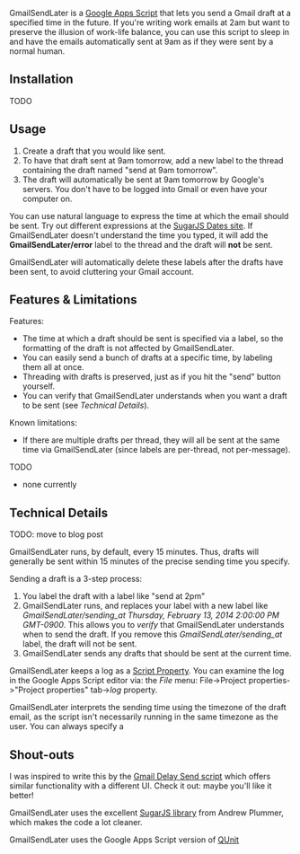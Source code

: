GmailSendLater is a [Google Apps
Script](http://code.google.com/googleapps/appsscript/) that lets you send a Gmail draft at a specified time in the future. If you're writing work emails at 2am but want to preserve the illusion of work-life balance, you can use this script to sleep in and have the emails automatically sent at 9am as if they were sent by a normal human.

## Installation

TODO

## Usage

1. Create a draft that you would like sent.
2. To have that draft sent at 9am tomorrow, add a new label to the thread containing the draft named "send at 9am tomorrow".
3. The draft will automatically be sent at 9am tomorrow by Google's servers. You don't have to be logged into Gmail or even have your computer on.

You can use natural language to express the time at which the email should be sent. Try out different expressions at the [SugarJS Dates site](http://sugarjs.com/dates). If GmailSendLater doesn't understand the time you typed, it will add the **GmailSendLater/error** label to the thread and the draft will **not** be sent.

GmailSendLater will automatically delete these labels after the drafts have been sent, to avoid cluttering your Gmail account.

## Features & Limitations

Features:
* The time at which a draft should be sent is specified via a label, so the formatting of the draft is not affected by GmailSendLater.
* You can easily send a bunch of drafts at a specific time, by labeling them all at once.
* Threading with drafts is preserved, just as if you hit the "send" button yourself.
* You can verify that GmailSendLater understands when you want a draft to be sent (see *Technical Details*).

Known limitations:
* If there are multiple drafts per thread, they will all be sent at the same time via GmailSendLater (since labels are per-thread, not per-message).

TODO

* none currently

## Technical Details

TODO: move to blog post

GmailSendLater runs, by default, every 15 minutes. Thus, drafts will generally be sent within 15 minutes of the precise sending time you specify.

Sending a draft is a 3-step process:
1. You label the draft with a label like "send at 2pm"
2. GmailSendLater runs, and replaces your label with a new label like *GmailSendLater/sending_at Thursday, February 13, 2014 2:00:00 PM GMT-0900*. This allows you to *verify* that GmailSendLater understands when to send the draft. If you remove this *GmailSendLater/sending_at* label, the draft will not be sent.
3. GmailSendLater sends any drafts that should be sent at the current time.

GmailSendLater keeps a log as a [Script Property](https://developers.google.com/apps-script/guides/properties). You can examine the log in the Google Apps Script editor via: the *File* menu: File->Project properties->"Project properties" tab->*log* property.

GmailSendLater interprets the sending time using the timezone of the draft email, as the script isn't necessarily running in the same timezone as the user. You can always specify a 

## Shout-outs

I was inspired to write this by the [Gmail Delay Send script](https://code.google.com/p/gmail-delay-send/) which offers similar functionality with a different UI. Check it out: maybe you'll like it better!

GmailSendLater uses the excellent [SugarJS library](http://sugarjs.com) from Andrew Plummer, which makes the code a lot cleaner.

GmailSendLater uses the Google Apps Script version of [QUnit](http://qunitjs.com/)

